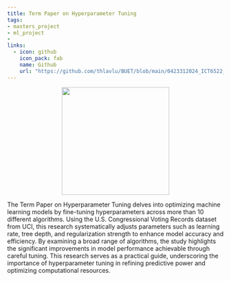 ```yaml
---
title: Term Paper on Hyperparameter Tuning
tags:
- masters_project
- ml_project
- 
links:
  - icon: github
    icon_pack: fab
    name: Github
    url: "https://github.com/thlavlu/BUET/blob/main/0423312024_ICT6522_TermProject_Code.ipynb"
---
```

<p align="center">
<img src="" width="250"/>
</p>
The Term Paper on Hyperparameter Tuning delves into optimizing machine learning models by fine-tuning hyperparameters across more than 10 different algorithms. Using the U.S. Congressional Voting Records dataset from UCI, this research systematically adjusts parameters such as learning rate, tree depth, and regularization strength to enhance model accuracy and efficiency. By examining a broad range of algorithms, the study highlights the significant improvements in model performance achievable through careful tuning. This research serves as a practical guide, underscoring the importance of hyperparameter tuning in refining predictive power and optimizing computational resources.